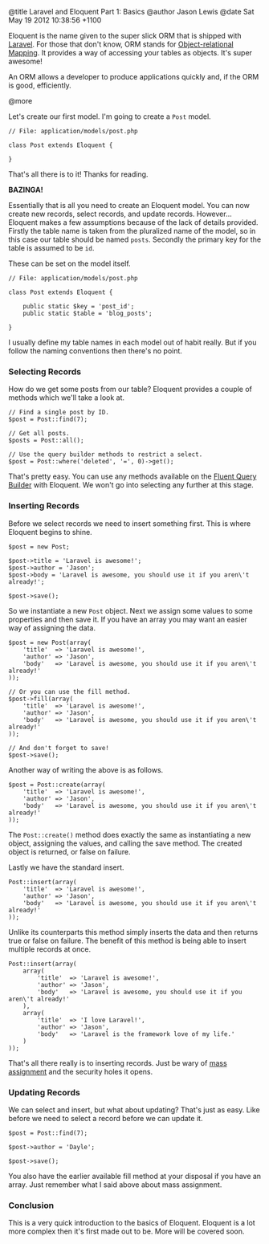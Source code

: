 @title  Laravel and Eloquent Part 1: Basics
@author Jason Lewis
@date   Sat May 19 2012 10:38:56 +1100

Eloquent is the name given to the super slick ORM that is shipped with [Laravel](http://laravel.com). For those that don't know, ORM stands for [Object-relational Mapping](http://en.wikipedia.org/wiki/Object-relational_mapping). It provides a way of accessing your tables as objects. It's super awesome!

An ORM allows a developer to produce applications quickly and, if the ORM is good, efficiently.

@more

Let's create our first model. I'm going to create a `Post` model.

~~~~
// File: application/models/post.php

class Post extends Eloquent {

}
~~~~

That's all there is to it! Thanks for reading.

**BAZINGA!**

Essentially that is all you need to create an Eloquent model. You can now create new records, select records, and update records. However... Eloquent makes a few assumptions because of the lack of details provided. Firstly the table name is taken from the pluralized name of the model, so in this case our table should be named `posts`. Secondly the primary key for the table is assumed to be `id`.

These can be set on the model itself.

~~~~
// File: application/models/post.php

class Post extends Eloquent {

    public static $key = 'post_id';
    public static $table = 'blog_posts';

}
~~~~

I usually define my table names in each model out of habit really. But if you follow the naming conventions then there's no point.

### Selecting Records

How do we get some posts from our table? Eloquent provides a couple of methods which we'll take a look at.

~~~~
// Find a single post by ID.
$post = Post::find(7);

// Get all posts.
$posts = Post::all();

// Use the query builder methods to restrict a select.
$post = Post::where('deleted', '=', 0)->get();
~~~~

That's pretty easy. You can use any methods available on the [Fluent Query Builder](http://laravel.com/docs/database/fluent) with Eloquent. We won't go into selecting any further at this stage.

### Inserting Records

Before we select records we need to insert something first. This is where Eloquent begins to shine.

~~~~
$post = new Post;

$post->title = 'Laravel is awesome!';
$post->author = 'Jason';
$post->body = 'Laravel is awesome, you should use it if you aren\'t already!';

$post->save();
~~~~

So we instantiate a new `Post` object. Next we assign some values to some properties and then save it. If you have an array you may want an easier way of assigning the data.

~~~~
$post = new Post(array(
    'title'  => 'Laravel is awesome!',
    'author' => 'Jason',
    'body'   => 'Laravel is awesome, you should use it if you aren\'t already!'
));

// Or you can use the fill method.
$post->fill(array(
    'title'  => 'Laravel is awesome!',
    'author' => 'Jason',
    'body'   => 'Laravel is awesome, you should use it if you aren\'t already!'
));

// And don't forget to save!
$post->save();
~~~~

Another way of writing the above is as follows.

~~~~
$post = Post::create(array(
    'title'  => 'Laravel is awesome!',
    'author' => 'Jason',
    'body'   => 'Laravel is awesome, you should use it if you aren\'t already!'
));
~~~~

The `Post::create()` method does exactly the same as instantiating a new object, assigning the values, and calling the save method. The created object is returned, or false on failure.

Lastly we have the standard insert.

~~~~
Post::insert(array(
    'title'  => 'Laravel is awesome!',
    'author' => 'Jason',
    'body'   => 'Laravel is awesome, you should use it if you aren\'t already!'
));
~~~~

Unlike its counterparts this method simply inserts the data and then returns true or false on failure. The benefit of this method is being able to insert multiple records at once.

~~~~
Post::insert(array(
    array(
        'title'  => 'Laravel is awesome!',
        'author' => 'Jason',
        'body'   => 'Laravel is awesome, you should use it if you aren\'t already!'
    ),
    array(
        'title'  => 'I love Laravel!',
        'author' => 'Jason',
        'body'   => 'Laravel is the framework love of my life.'
    )
));
~~~~

That's all there really is to inserting records. Just be wary of [mass assignment](http://vimeo.com/38154596) and the security holes it opens.

### Updating Records

We can select and insert, but what about updating? That's just as easy. Like before we need to select a record before we can update it.

~~~~
$post = Post::find(7);

$post->author = 'Dayle';

$post->save();
~~~~

You also have the earlier available fill method at your disposal if you have an array. Just remember what I said above about mass assignment.

### Conclusion

This is a very quick introduction to the basics of Eloquent. Eloquent is a lot more complex then it's first made out to be. More will be covered soon.